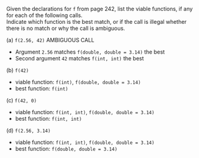 Given the declarations for `f` from page 242, list the viable functions, if any for each of the following calls.<br>
Indicate which function is the best match, or if the call is illegal whether there is no match or why the call is ambiguous.

(a) `f(2.56, 42)`
AMBIGUOUS CALL<br>
* Argument `2.56` matches `f(double, double = 3.14)` the best
* Second argument `42` matches `f(int, int)` the best

(b) `f(42)`
* viable function: `f(int)`, `f(double, double = 3.14)`
* best function: `f(int)`

(c) `f(42, 0)`
* viable function: `f(int, int)`, `f(double, double = 3.14)`
* best function: `f(int, int)`

(d) `f(2.56, 3.14)`
* viable function: `f(int, int)`, `f(double, double = 3.14)`
* best function: `f(double, double = 3.14)`